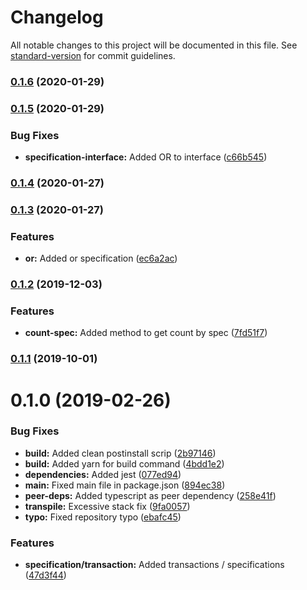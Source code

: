 # Changelog

All notable changes to this project will be documented in this file. See [standard-version](https://github.com/conventional-changelog/standard-version) for commit guidelines.

### [0.1.6](https://github.com/noahadvisors/typeorm-utils/compare/v0.1.5...v0.1.6) (2020-01-29)

### [0.1.5](https://github.com/noahadvisors/typeorm-utils/compare/v0.1.4...v0.1.5) (2020-01-29)


### Bug Fixes

* **specification-interface:** Added OR to interface ([c66b545](https://github.com/noahadvisors/typeorm-utils/commit/c66b545d41698a16cca1a2e16d4e4ef07163d114))

### [0.1.4](https://github.com/noahadvisors/typeorm-utils/compare/v0.1.3...v0.1.4) (2020-01-27)

### [0.1.3](https://github.com/noahadvisors/typeorm-utils/compare/v0.1.2...v0.1.3) (2020-01-27)


### Features

* **or:** Added or specification ([ec6a2ac](https://github.com/noahadvisors/typeorm-utils/commit/ec6a2acc31e045e3e1966a83c71a4b0558c74a6d))

### [0.1.2](https://github.com/noahadvisors/typeorm-utils/compare/v0.1.1...v0.1.2) (2019-12-03)


### Features

* **count-spec:** Added method to get count by spec ([7fd51f7](https://github.com/noahadvisors/typeorm-utils/commit/7fd51f7))

### [0.1.1](https://github.com/noahadvisors/typeorm-utils/compare/v0.1.0...v0.1.1) (2019-10-01)

# 0.1.0 (2019-02-26)


### Bug Fixes

* **build:** Added clean postinstall scrip ([2b97146](https://github.com/noahadvisors/typeorm-utils/commit/2b97146))
* **build:** Added yarn for build command ([4bdd1e2](https://github.com/noahadvisors/typeorm-utils/commit/4bdd1e2))
* **dependencies:** Added jest ([077ed94](https://github.com/noahadvisors/typeorm-utils/commit/077ed94))
* **main:** Fixed main file in package.json ([894ec38](https://github.com/noahadvisors/typeorm-utils/commit/894ec38))
* **peer-deps:** Added typescript as peer dependency ([258e41f](https://github.com/noahadvisors/typeorm-utils/commit/258e41f))
* **transpile:** Excessive stack fix ([9fa0057](https://github.com/noahadvisors/typeorm-utils/commit/9fa0057))
* **typo:** Fixed repository typo ([ebafc45](https://github.com/noahadvisors/typeorm-utils/commit/ebafc45))


### Features

* **specification/transaction:** Added transactions / specifications ([47d3f44](https://github.com/noahadvisors/typeorm-utils/commit/47d3f44))
